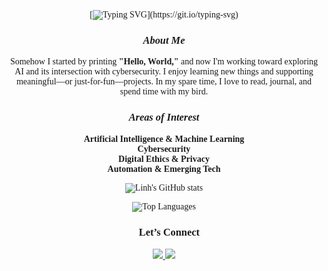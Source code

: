 <div align="center" style="font-family: 'Merriweather', serif;">

[![Typing SVG](https://readme-typing-svg.herokuapp.com?font=Merriweather&size=26&duration=4000&pause=1000&color=7B8C74&center=true&vCenter=true&width=500&lines=Hi+there,+I'm+Linh!)](https://git.io/typing-svg)


### *About Me*
<p align="center" style="max-width:600px;">
Somehow I started by printing <strong>"Hello, World,"</strong> and now I'm working toward exploring AI and its intersection with cybersecurity. I enjoy learning new things and supporting meaningful—or just-for-fun—projects. In my spare time, I love to read, journal, and spend time with my bird.
</p>



### *Areas of Interest*
<p align="center" style="max-width:600px;">
<strong>Artificial Intelligence & Machine Learning</strong><br>
<strong>Cybersecurity</strong><br>
<strong>Digital Ethics & Privacy</strong><br>
<strong>Automation & Emerging Tech</strong>
</p>



![Linh's GitHub stats](https://github-readme-stats.vercel.app/api?username=LinhL1&show_icons=true&theme=graywhite&hide_border=true&title_color=5C715E&icon_color=7B8C74&text_color=3F3F3F&bg_color=FAF9F6)

![Top Languages](https://github-readme-stats.vercel.app/api/top-langs/?username=LinhL1&layout=compact&theme=graywhite&hide_border=true&bg_color=FAF9F6&title_color=5C715E&text_color=3F3F3F&icon_color=7B8C74)



### 💌 Let’s Connect

<a href="https://linkedin.com/in/linh-le-50751024b" target="_blank">
  <img src="https://img.shields.io/badge/-LinkedIn-5C715E?style=for-the-badge&logo=linkedin&logoColor=EDEADE"/>
</a>
<a href="mailto:lle34250@gmail.com">
  <img src="https://img.shields.io/badge/-Say%20Hi!-B8B29E?style=for-the-badge&logo=gmail&logoColor=FFFFFF"/>
</a>

</div>
